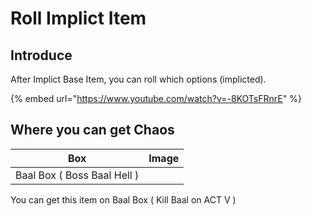 # Roll Implict Item

## Introduce

After Implict Base Item, you can roll which options (implicted).

{% embed url="https://www.youtube.com/watch?v=-8KOTsFRnrE" %}

## Where you can get Chaos

<table data-view="cards"><thead><tr><th>Box</th><th>Image</th></tr></thead><tbody><tr><td>Baal Box ( Boss Baal Hell )</td><td><a href="https://i1.wp.com/diablo2-vn.com/tm/app/uploads/2023/04/2XqkAqJ.png?ssl=1"><img src="https://i1.wp.com/diablo2-vn.com/tm/app/uploads/2023/04/2XqkAqJ.png?resize=584%2C436&#x26;ssl=1" alt=""></a></td></tr></tbody></table>

You can get this item on Baal Box ( Kill Baal on ACT V )

